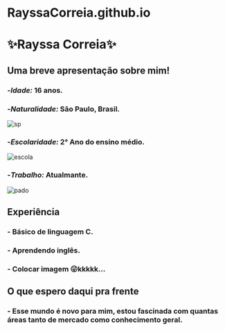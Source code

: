 # RayssaCorreia.github.io
# :sparkles:**Rayssa Correia**:sparkles:

## Uma breve apresentação sobre mim!

### -_Idade:_ 16 anos. 
### -_Naturalidade:_ São Paulo, Brasil.
![sp](https://upload.wikimedia.org/wikipedia/commons/thumb/2/2b/Bandeira_do_estado_de_S%C3%A3o_Paulo.svg/300px-Bandeira_do_estado_de_S%C3%A3o_Paulo.svg.png )
### -_Escolaridade:_ 2° Ano do ensino médio.
![escola](https://ceepcastaldi.webnode.com/_files/200000147-5e5b85f55b/200000017.png?ph=68c9b5e3c0)
### -_Trabalho:_ Atualmante.
![pado](https://encrypted-tbn0.gstatic.com/images?q=tbn:ANd9GcRX1oaZyjEolddGpT8bl6xlu-i9Oi-p2cKay9Usp4uXD24IrkA7YjjPapyoN95Zb7qRlbI&usqp=CAU)

## Experiência 
### - Básico de linguagem C.
### - Aprendendo inglês.
### - Colocar imagem :stuck_out_tongue_winking_eye:kkkkk...

## O que espero daqui pra frente
### - Esse mundo é novo para mim, estou fascinada com quantas áreas tanto de mercado como conhecimento geral.
